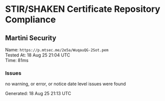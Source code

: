 # STIR/SHAKEN Certificate Repository Compliance

## Martini Security

Name: `https://p.mtsec.me/2e5a/WuqauQG-2Sot.pem`\
Tested At: 18 Aug 25 21:04 UTC\
Time: 81ms

### Issues

no warning, or error, or notice date level issues were found

Generated: 18 Aug 25 21:13 UTC